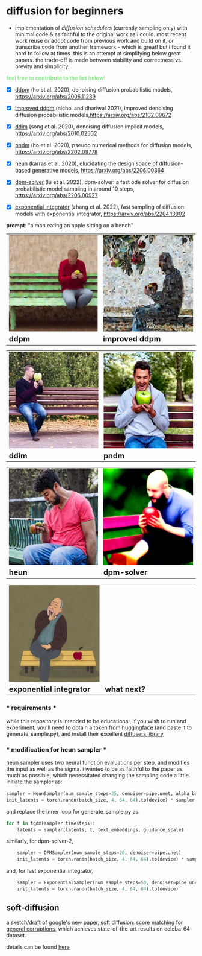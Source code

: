 # diffusion for beginners

- implementation of _diffusion schedulers_ (currently sampling only) with minimal code & as faithful to the original work as i could. most recent work reuse or adopt code from previous work and build on it, or transcribe code from another framework - which is great! but i found it hard to follow at times. this is an attempt at simplifying below great papers. the trade-off is made between stability and correctness vs. brevity and simplicity.

<p style="color: lightgreen; font-weight: bold;">feel free to contribute to the list below!</p>


- [x] [ddpm](samplers/ddpm.py) (ho et al. 2020), denoising diffusion probabilistic models, https://arxiv.org/abs/2006.11239
- [x] [improved ddpm](samplers/ddpm.py) (nichol and dhariwal 2021), improved denoising diffusion probabilistic models,https://arxiv.org/abs/2102.09672
- [x] [ddim](samplers/ddim.py) (song et al. 2020), denoising diffusion implicit models, https://arxiv.org/abs/2010.02502
- [x] [pndm](samplers/pndm.py) (ho et al. 2020), pseudo numerical methods for diffusion models, https://arxiv.org/abs/2202.09778
- [x] [heun](samplers/heun.py) (karras et al. 2020), elucidating the design space of diffusion-based generative models, https://arxiv.org/abs/2206.00364
- [x] [dpm-solver](samplers/dpm_solver.py) (lu et al. 2022), dpm-solver: a fast ode solver for diffusion probabilistic model sampling in around 10 steps, https://arxiv.org/abs/2206.00927
- [x] [exponential integrator](samplers/exponential_integrator.py) (zhang et al. 2022), fast sampling of diffusion models with exponential integrator, https://arxiv.org/abs/2204.13902



**prompt**: "a man eating an apple sitting on a bench"

<table>
 <tr>
    <td><img src="images/ddpm.jpg" height="256" width="256"></td>
    <td><img src='images/improved_ddpm.jpg' height="256" width="256"></td>
 </tr>
 <tr>
   <td><b style="font-size:20px">ddpm</b></td>
   <td><b style="font-size:20px">improved ddpm</b></td>
 </tr>
</table>


<table>
 <tr>
    <td><img src='images/ddim.jpg' height="256" width="256"></td>
    <td><img src='images/pndm.jpg' height="256" width="256"></td>
 </tr>
 <tr>
   <td><b style="font-size:20px">ddim</b></td>
   <td><b style="font-size:20px">pndm</b></td>
 </tr>
</table>


<table>
 <tr>
    <td><img src='images/heun.jpg' height="256" width="256"></td>
    <td><img src='images/dpm_solver_2.jpg' height="256" width="256"></td>
 </tr>
 <tr>
   <td><b style="font-size:20px">heun</b></td>
   <td><b style="font-size:20px">dpm-solver</b></td>
 </tr>
</table>


<table>
 <tr>
    <td><img src='images/exponential_integrator.jpg' height="256" width="256"></td>
    <td><img src='data:image/gif;base64,R0lGODlhAQABAAAAACH5BAEKAAEALAAAAAABAAEAAAICTAEAOw==' height="256" width="256"></td>
 </tr>
 <tr>
   <td><b style="font-size:20px">exponential integrator</b></td>
   <td><b style="font-size:20px">what next?</b></td>
 </tr>
</table>


### * requirements *
while this repository is intended to be educational, if you wish to run and experiment, you'll need to obtain a [token from huggingface](https://huggingface.co/docs/hub/security-tokens) (and paste it to generate_sample.py), and install their excellent [diffusers library](https://github.com/huggingface/diffusers)


### * modification for heun sampler * 
heun sampler uses two neural function evaluations per step, and modifies the input as well as the sigma. i wanted to be as faithful to the paper as much as possible, which necessitated changing the sampling code a little.
initiate the sampler as:
```python
sampler = HeunSampler(num_sample_steps=25, denoiser=pipe.unet, alpha_bar=pipe.scheduler.alphas_cumprod)
init_latents = torch.randn(batch_size, 4, 64, 64).to(device) * sampler.t0
```

and replace the inner loop for generate_sample.py as:
```python
for t in tqdm(sampler.timesteps):
    latents = sampler(latents, t, text_embeddings, guidance_scale)
```

similarly, for dpm-solver-2, 

```python
    sampler = DPMSampler(num_sample_steps=20, denoiser=pipe.unet)
    init_latents = torch.randn(batch_size, 4, 64, 64).to(device) * sampler.lmbd(1)[1]
```

and, for fast exponential integrator,

```python
    sampler = ExponentialSampler(num_sample_steps=50, denoiser=pipe.unet)
    init_latents = torch.randn(batch_size, 4, 64, 64).to(device)
```

## soft-diffusion

a sketch/draft of google's new paper, [soft diffusion: score matching for general corruptions](https://arxiv.org/abs/2209.05442), which achieves state-of-the-art results on celeba-64 dataset.

details can be found [here](soft_diffusion)